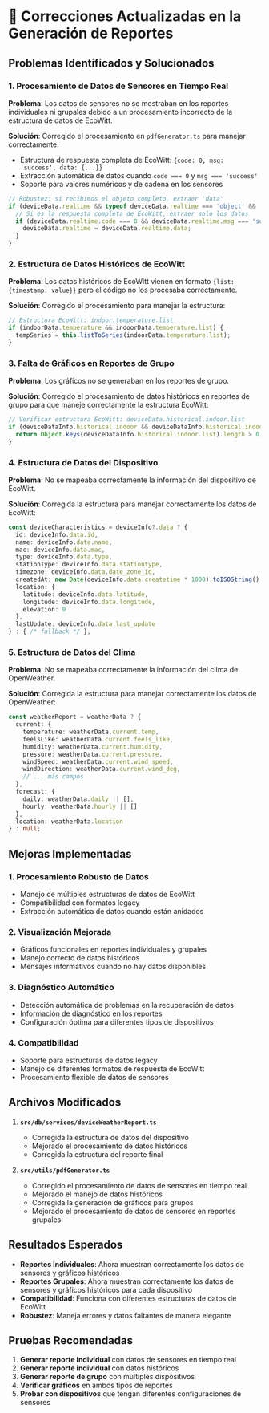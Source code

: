 # 🔧 Correcciones Actualizadas en la Generación de Reportes

## Problemas Identificados y Solucionados

### 1. **Procesamiento de Datos de Sensores en Tiempo Real**

**Problema**: Los datos de sensores no se mostraban en los reportes individuales ni grupales debido a un procesamiento incorrecto de la estructura de datos de EcoWitt.

**Solución**: Corregido el procesamiento en `pdfGenerator.ts` para manejar correctamente:
- Estructura de respuesta completa de EcoWitt: `{code: 0, msg: 'success', data: {...}}`
- Extracción automática de datos cuando `code === 0` y `msg === 'success'`
- Soporte para valores numéricos y de cadena en los sensores

```typescript
// Robustez: si recibimos el objeto completo, extraer 'data'
if (deviceData.realtime && typeof deviceData.realtime === 'object' && 'data' in deviceData.realtime && 'code' in deviceData.realtime) {
  // Si es la respuesta completa de EcoWitt, extraer solo los datos
  if (deviceData.realtime.code === 0 && deviceData.realtime.msg === 'success') {
    deviceData.realtime = deviceData.realtime.data;
  }
}
```

### 2. **Estructura de Datos Históricos de EcoWitt**

**Problema**: Los datos históricos de EcoWitt vienen en formato `{list: {timestamp: value}}` pero el código no los procesaba correctamente.

**Solución**: Corregido el procesamiento para manejar la estructura:
```typescript
// Estructura EcoWitt: indoor.temperature.list
if (indoorData.temperature && indoorData.temperature.list) {
  tempSeries = this.listToSeries(indoorData.temperature.list);
}
```

### 3. **Falta de Gráficos en Reportes de Grupo**

**Problema**: Los gráficos no se generaban en los reportes de grupo.

**Solución**: Corregido el procesamiento de datos históricos en reportes de grupo para que maneje correctamente la estructura EcoWitt:
```typescript
// Verificar estructura EcoWitt: deviceData.historical.indoor.list
if (deviceDataInfo.historical.indoor && deviceDataInfo.historical.indoor.list) {
  return Object.keys(deviceDataInfo.historical.indoor.list).length > 0;
}
```

### 4. **Estructura de Datos del Dispositivo**

**Problema**: No se mapeaba correctamente la información del dispositivo de EcoWitt.

**Solución**: Corregida la estructura para manejar correctamente los datos de EcoWitt:
```typescript
const deviceCharacteristics = deviceInfo?.data ? {
  id: deviceInfo.data.id,
  name: deviceInfo.data.name,
  mac: deviceInfo.data.mac,
  type: deviceInfo.data.type,
  stationType: deviceInfo.data.stationtype,
  timezone: deviceInfo.data.date_zone_id,
  createdAt: new Date(deviceInfo.data.createtime * 1000).toISOString(),
  location: {
    latitude: deviceInfo.data.latitude,
    longitude: deviceInfo.data.longitude,
    elevation: 0
  },
  lastUpdate: deviceInfo.data.last_update
} : { /* fallback */ };
```

### 5. **Estructura de Datos del Clima**

**Problema**: No se mapeaba correctamente la información del clima de OpenWeather.

**Solución**: Corregida la estructura para manejar correctamente los datos de OpenWeather:
```typescript
const weatherReport = weatherData ? {
  current: {
    temperature: weatherData.current.temp,
    feelsLike: weatherData.current.feels_like,
    humidity: weatherData.current.humidity,
    pressure: weatherData.current.pressure,
    windSpeed: weatherData.current.wind_speed,
    windDirection: weatherData.current.wind_deg,
    // ... más campos
  },
  forecast: {
    daily: weatherData.daily || [],
    hourly: weatherData.hourly || []
  },
  location: weatherData.location
} : null;
```

## Mejoras Implementadas

### 1. **Procesamiento Robusto de Datos**
- Manejo de múltiples estructuras de datos de EcoWitt
- Compatibilidad con formatos legacy
- Extracción automática de datos cuando están anidados

### 2. **Visualización Mejorada**
- Gráficos funcionales en reportes individuales y grupales
- Manejo correcto de datos históricos
- Mensajes informativos cuando no hay datos disponibles

### 3. **Diagnóstico Automático**
- Detección automática de problemas en la recuperación de datos
- Información de diagnóstico en los reportes
- Configuración óptima para diferentes tipos de dispositivos

### 4. **Compatibilidad**
- Soporte para estructuras de datos legacy
- Manejo de diferentes formatos de respuesta de EcoWitt
- Procesamiento flexible de datos de sensores

## Archivos Modificados

1. **`src/db/services/deviceWeatherReport.ts`**
   - Corregida la estructura de datos del dispositivo
   - Mejorado el procesamiento de datos históricos
   - Corregida la estructura del reporte final

2. **`src/utils/pdfGenerator.ts`**
   - Corregido el procesamiento de datos de sensores en tiempo real
   - Mejorado el manejo de datos históricos
   - Corregida la generación de gráficos para grupos
   - Mejorado el procesamiento de datos de sensores en reportes grupales

## Resultados Esperados

- **Reportes Individuales**: Ahora muestran correctamente los datos de sensores y gráficos históricos
- **Reportes Grupales**: Ahora muestran correctamente los datos de sensores y gráficos históricos para cada dispositivo
- **Compatibilidad**: Funciona con diferentes estructuras de datos de EcoWitt
- **Robustez**: Maneja errores y datos faltantes de manera elegante

## Pruebas Recomendadas

1. **Generar reporte individual** con datos de sensores en tiempo real
2. **Generar reporte individual** con datos históricos
3. **Generar reporte de grupo** con múltiples dispositivos
4. **Verificar gráficos** en ambos tipos de reportes
5. **Probar con dispositivos** que tengan diferentes configuraciones de sensores 
